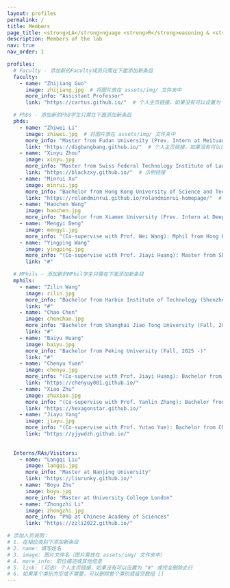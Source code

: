 ```yaml
---
layout: profiles
permalink: /
title: Members
page_title: <strong>LA</strong>nguage <strong>R</strong>easoning & <strong>K</strong>nowledge Lab
description: Members of the lab
nav: true
nav_order: 1

profiles:
  # Faculty - 添加新的Faculty成员只需在下面添加新条目
  faculty:
    - name: "Zhijiang Guo"
      image: zhijiang.jpg  # 将图片放在 assets/img/ 文件夹中
      more_info: "Assistant Professor"
      link: "https://cartus.github.io/"  # 个人主页链接，如果没有可以设置为 "#" 或删除此行

  # PhDs - 添加新的PhD学生只需在下面添加新条目
  phds:
    - name: "Zhiwei Li"
      image: zhiwei.jpg  # 将图片放在 assets/img/ 文件夹中
      more_info: "Master from Fudan University (Prev. Intern at Meituan, Fall 2025 -)"
      link: "https://digbangbang.github.io/"  # 个人主页链接，如果没有可以设置为 "#" 或删除此行
    - name: "Xinyu Zhou" 
      image: xinyu.jpg
      more_info: "Master from Swiss Federal Technology Institute of Lausanne (Prev. Intern at Shanghai AI Lab, Fall 2025 -)"
      link: "https://blackzxy.github.io/"  # 示例链接
    - name: "Minrui Xu" 
      image: minrui.jpg
      more_info: "Bachelor from Hong Kong University of Science and Technology (Prev. Intern at MSRA, Spring 2026 -)"
      link: "https://rolandminrui.github.io/rolandminrui-homepage/"  # 示例链接
    - name: "Haochen Wang"
      image: haochen.jpg
      more_info: "Bachelor from Xiamen University (Prev. Intern at DeepSeek AI; ByteDance Research; ETH Zurich, Spring 2026 -)"
    - name: "Mengyi Deng"
      image: mengyi.jpg
      more_info: "(Co-supervise with Prof. Wei Wang): Mphil from Hong Kong University of Science and Technology (Guangzhou) (Fall 2024 -)"
    - name: "Yingping Wang"
      image: yingping.jpg
      more_info: "(Co-supervise with Prof. Jiayi Huang): Master from Shenzhen University (Spring 2025 -)"
      link: "#"

  # MPhils - 添加新的MPhil学生只需在下面添加新条目  
  mphils:
    - name: "Zilin Wang"
      image: zilin.jpg
      more_info: "Bachelor from Harbin Institute of Technology (Shenzhen) (Fall, 2025 -)"
      link: "#"
    - name: "Chao Chen"
      image: chenchao.jpg
      more_info: "Bachelor from Shanghai Jiao Tong University (Fall, 2025 -)"
      link: "#"
    - name: "Baiyu Huang"
      image: baiyu.jpg
      more_info: "Bachelor from Peking University (Fall, 2025 -)"
      link: "#"
    - name: "Chenyu Yuan"
      image: chenyu.jpg
      more_info: "(Co-supervise with Prof. Jiayi Huang): Bachelor from Harbin Institute of Technology (Fall, 2025 -)"
      link: "https://chenyuy001.github.io/"
    - name: "Xiao Zhu"
      image: zhuxiao.jpg
      more_info: "(Co-supervise with Prof. Yanlin Zhang): Bachelor from Beijing University of Posts and Telecommunications (Fall, 2024 -)"
      link: "https://hexagonstar.github.io/"
    - name: "Jiayu Yang"
      image: jiayu.jpg
      more_info: "(Co-supervise with Prof. Yutao Yue): Bachelor from Chongqing University (Fall, 2024 -)"
      link: "https://yjywdzh.github.io/"
      
  
  Interns/RAs/Visitors:
    - name: "Langqi Liu"
      image: langqi.jpg
      more_info: "Master at Nanjing University"
      link: "https://liurunky.github.io/"
    - name: "Boyu Zhu"
      image: boyu.jpg
      more_info: "Master at University College London"
    - name: "Zhongzhi Li"
      image: zhongzhi.jpg
      more_info: "PhD at Chinese Academy of Sciences"
      link: "https://zzli2022.github.io/"

# 添加人员说明：
# 1. 在相应类别下添加新条目
# 2. name: 填写姓名
# 3. image: 图片文件名（图片需放在 assets/img/ 文件夹中）
# 4. more_info: 职位描述或其他信息
# 5. link: (可选) 个人主页链接，如果没有可以设置为 "#" 或完全删除此行
# 6. 如果某个类别为空或不需要，可以删除整个类别或留空数组 []
---
```

